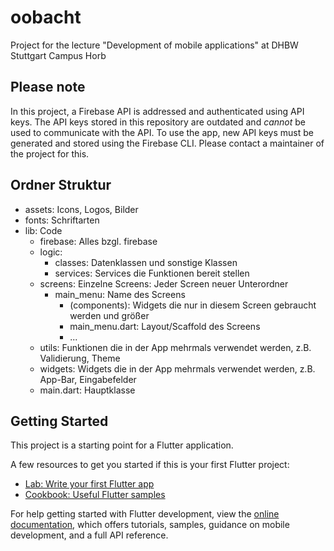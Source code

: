 # oobacht

Project for the lecture "Development of mobile applications" at DHBW Stuttgart Campus Horb

## Please note

In this project, a Firebase API is addressed and authenticated using API keys. 
The API keys stored in this repository are outdated and *cannot* be used to communicate with the API.
To use the app, new API keys must be generated and stored using the Firebase CLI. Please contact a maintainer of the project for this.

## Ordner Struktur

- assets: Icons, Logos, Bilder
- fonts:  Schriftarten
- lib: Code
  - firebase: Alles bzgl. firebase
  - logic:    
    - classes: Datenklassen und sonstige Klassen
    - services: Services die Funktionen bereit stellen
  - screens:  Einzelne Screens: Jeder Screen neuer Unterordner
    - main_menu:      Name des Screens
      - (components): Widgets die nur in diesem Screen gebraucht werden und größer
      - main_menu.dart: Layout/Scaffold des Screens
      - ...
  - utils:     Funktionen die in der App mehrmals verwendet werden, z.B. Validierung, Theme
  - widgets:   Widgets die in der App mehrmals verwendet werden, z.B. App-Bar, Eingabefelder
  - main.dart:   Hauptklasse

## Getting Started

This project is a starting point for a Flutter application.

A few resources to get you started if this is your first Flutter project:

- [Lab: Write your first Flutter app](https://docs.flutter.dev/get-started/codelab)
- [Cookbook: Useful Flutter samples](https://docs.flutter.dev/cookbook)

For help getting started with Flutter development, view the
[online documentation](https://docs.flutter.dev/), which offers tutorials,
samples, guidance on mobile development, and a full API reference.
